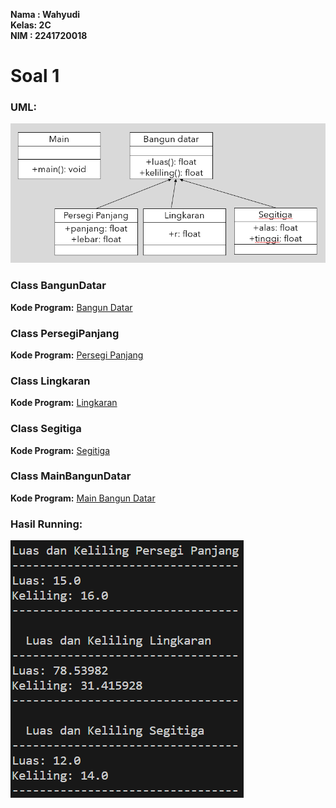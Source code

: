 **Nama : Wahyudi** <br>
**Kelas: 2C** <br>
**NIM  : 2241720018** <br>

# Soal 1
### UML:
![UML](img/UML.png)
### Class BangunDatar
**Kode Program:**
[Bangun Datar](soal1/BangunDatar.java)
### Class PersegiPanjang
**Kode Program:**
[Persegi Panjang](soal1/PersegiPanjang.java)
### Class Lingkaran
**Kode Program:**
[Lingkaran](soal1/Lingkaran.java)
### Class Segitiga
**Kode Program:**
[Segitiga](soal1/Segitiga.java)
### Class MainBangunDatar
**Kode Program:**
[Main Bangun Datar](soal1/MainBangunDatar.java)

### Hasil Running:
![UML](img/RUN.png)
